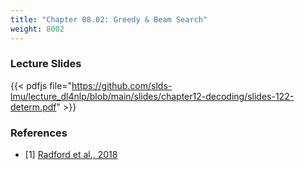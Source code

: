 ```yaml
---
title: "Chapter 08.02: Greedy & Beam Search"
weight: 8002
---
```




<!--more-->

### Lecture Slides

{{< pdfjs file="https://github.com/slds-lmu/lecture_dl4nlp/blob/main/slides/chapter12-decoding/slides-122-determ.pdf" >}}

### References

- [1] [Radford et al., 2018](https://cdn.openai.com/research-covers/language-unsupervised/language_understanding_paper.pdf)